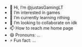 - 👋 Hi, I’m @justasGamingLT
- 👀 I’m interested in games
- 🌱 I’m currently learning nthing
- 💞️ I’m looking to collaborate on idk
- 📫 How to reach me home page
- 😄 Pronouns: ...
- ⚡ Fun fact: ...

<!---
justasGamingLT/justasGamingLT is a ✨ special ✨ repository because its `README.md` (this file) appears on your GitHub profile.
You can click the Preview link to take a look at your changes.
--->

